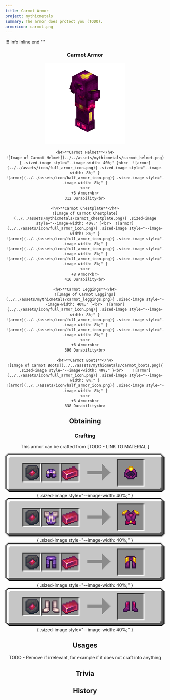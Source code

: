 ```yaml
---
title: Carmot Armor
project: mythicmetals
summary: The armor does protect you (TODO).
armoricon: carmot.png
---
```


!!! info inline end ""
    <center class=tooltip>
    <h3>**Carmot Armor**</h3>
    ![WRITE ALT TEXT HERE](../../assets/armor-models/256/carmot.png)<br>

	<h4>**Carmot Helmet**</h4>
	![Image of Carmot Helmet](../../assets/mythicmetals/carmot_helmet.png){ .sized-image style="--image-width: 40%;" }<br>	![armor](../../assets/icon/full_armor_icon.png){ .sized-image style="--image-width: 8%;" }
	![armor](../../assets/icon/half_armor_icon.png){ .sized-image style="--image-width: 8%;" }
	<br>
	+3 Armor<br>
	312 Durability<br>

	<h4>**Carmot Chestplate**</h4>
	![Image of Carmot Chestplate](../../assets/mythicmetals/carmot_chestplate.png){ .sized-image style="--image-width: 40%;" }<br>	![armor](../../assets/icon/full_armor_icon.png){ .sized-image style="--image-width: 8%;" }
	![armor](../../assets/icon/full_armor_icon.png){ .sized-image style="--image-width: 8%;" }
	![armor](../../assets/icon/full_armor_icon.png){ .sized-image style="--image-width: 8%;" }
	![armor](../../assets/icon/full_armor_icon.png){ .sized-image style="--image-width: 8%;" }
	<br>
	+8 Armor<br>
	416 Durability<br>

	<h4>**Carmot Leggings**</h4>
	![Image of Carmot Leggings](../../assets/mythicmetals/carmot_leggings.png){ .sized-image style="--image-width: 40%;" }<br>	![armor](../../assets/icon/full_armor_icon.png){ .sized-image style="--image-width: 8%;" }
	![armor](../../assets/icon/full_armor_icon.png){ .sized-image style="--image-width: 8%;" }
	![armor](../../assets/icon/full_armor_icon.png){ .sized-image style="--image-width: 8%;" }
	<br>
	+6 Armor<br>
	390 Durability<br>

	<h4>**Carmot Boots**</h4>
	![Image of Carmot Boots](../../assets/mythicmetals/carmot_boots.png){ .sized-image style="--image-width: 40%;" }<br>	![armor](../../assets/icon/full_armor_icon.png){ .sized-image style="--image-width: 8%;" }
	![armor](../../assets/icon/half_armor_icon.png){ .sized-image style="--image-width: 8%;" }
	<br>
	+3 Armor<br>
	338 Durability<br>


## Obtaining

### Crafting

This armor can be crafted from [TODO - LINK TO MATERIAL.]

![Image of the recipe for Carmot Helmet](../../assets/mythicmetals/recipes/armor/carmot_helmet.png){ .sized-image style="--image-width: 40%;" }
![Image of the recipe for Carmot Chestplate](../../assets/mythicmetals/recipes/armor/carmot_chestplate.png){ .sized-image style="--image-width: 40%;" }
![Image of the recipe for Carmot Leggings](../../assets/mythicmetals/recipes/armor/carmot_leggings.png){ .sized-image style="--image-width: 40%;" }
![Image of the recipe for Carmot Boots](../../assets/mythicmetals/recipes/armor/carmot_boots.png){ .sized-image style="--image-width: 40%;" }

## Usages

TODO - Remove if irrelevant, for example if it does not craft into anything

## Trivia

## History

